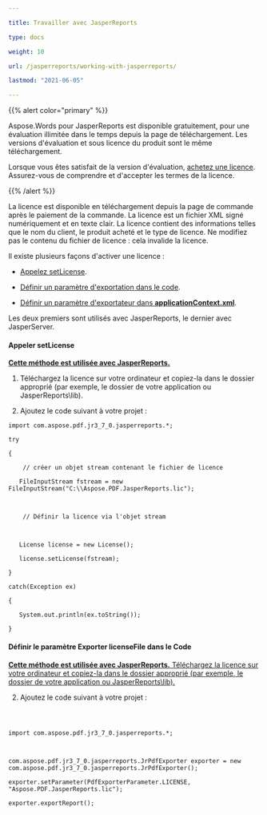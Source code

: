 ```yaml
---

title: Travailler avec JasperReports

type: docs

weight: 10

url: /jasperreports/working-with-jasperreports/

lastmod: "2021-06-05"

---
```




{{% alert color="primary" %}}



Aspose.Words pour JasperReports est disponible gratuitement, pour une évaluation illimitée dans le temps depuis la page de téléchargement. Les versions d'évaluation et sous licence du produit sont le même téléchargement.



Lorsque vous êtes satisfait de la version d'évaluation, [achetez une licence](http://www.aspose.com/purchase/default.aspx). Assurez-vous de comprendre et d'accepter les termes de la licence.



{{% /alert %}}



La licence est disponible en téléchargement depuis la page de commande après le paiement de la commande. La licence est un fichier XML signé numériquement et en texte clair. La licence contient des informations telles que le nom du client, le produit acheté et le type de licence. Ne modifiez pas le contenu du fichier de licence : cela invalide la licence.



Il existe plusieurs façons d'activer une licence :



- [Appelez setLicense](/pdf/jasperreports/working-with-jasperreports/#call-setlicense).


- [Définir un paramètre d'exportation dans le code](/pdf/jasperreports/working-with-jasperreports/#set-the-licensefile-exporter-parameter-in-the-code).

- [Définir un paramètre d'exportateur dans **applicationContext.xml**](/pdf/jasperreports/working-with-jasperserver/).

Les deux premiers sont utilisés avec JasperReports, le dernier avec JasperServer.

#### **Appeler setLicense**

<ins> **Cette méthode est utilisée avec JasperReports.**

1. Téléchargez la licence sur votre ordinateur et copiez-la dans le dossier approprié (par exemple, le dossier de votre application ou JasperReports\lib).

2. Ajoutez le code suivant à votre projet :

```
import com.aspose.pdf.jr3_7_0.jasperreports.*;

try

{ 

    // créer un objet stream contenant le fichier de licence

   FileInputStream fstream = new FileInputStream("C:\\Aspose.PDF.JasperReports.lic");  



    // Définir la licence via l'objet stream

 

   License license = new License();

   license.setLicense(fstream);

}

catch(Exception ex)

{

   System.out.println(ex.toString());

}

```

#### **Définir le paramètre Exporter licenseFile dans le Code**

<ins> **Cette méthode est utilisée avec JasperReports.** Téléchargez la licence sur votre ordinateur et copiez-la dans le dossier approprié (par exemple, le dossier de votre application ou JasperReports\lib).

2. Ajoutez le code suivant à votre projet :



```



import com.aspose.pdf.jr3_7_0.jasperreports.*;



com.aspose.pdf.jr3_7_0.jasperreports.JrPdfExporter exporter = new com.aspose.pdf.jr3_7_0.jasperreports.JrPdfExporter();

exporter.setParameter(PdfExporterParameter.LICENSE, "Aspose.PDF.JasperReports.lic");

exporter.exportReport();



```